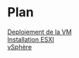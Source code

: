 # Plan
[Deploiement de la VM](https://github.com/hugo-esquer/NexusVirtualis/tree/main/JOB4%20-%20ESXI/Deploiement%20VM)  
[Installation ESXI](https://github.com/hugo-esquer/NexusVirtualis/tree/main/JOB4%20-%20ESXI/Installation%20ESXI)  
[vSphère](https://github.com/hugo-esquer/NexusVirtualis/tree/main/JOB4%20-%20ESXI/vSphere)  
